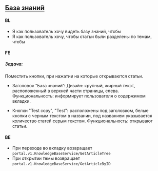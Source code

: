 ## [База знаний](https://tages-admin-portal-dev.tages.dev/articles)
#### BL
* Я как пользователь хочу видеть базу знаний, чтобы
* Я как пользователь хочу, чтобы статьи были разделены по темам, чтобы
  
#### FE
##### Задача:
Поместить кнопки, при нажатии на которые открываются статьи.

* Заголовок “База знаний”:
Дизайн: крупный, жирный текст, расположенный в верхней части страницы, слева.
Функциональность: информирует пользователя о содержимом вкладки.

* Кнопки "Test copy", "Test": расположены под заголовком, белые кнопки с черным текстом в названии, под названием указывается количество статей серым текстом. Функциональность: открывают статьи.

#### BE
* При переходе во вкладку возвращает `portal.v1.KnowledgeBaseService/GetArticleTree`
* При открытии темы возвращает `portal.v1.KnowledgeBaseService/GetArticleByID`
